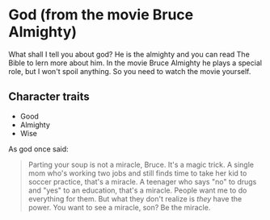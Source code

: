 
# God (from the movie Bruce Almighty)

What shall I tell you about god? He is the almighty and you can read The Bible to lern more about him.
In the movie Bruce Almighty he plays a special role, but I won't spoil anything. So you need to watch the movie yourself.

## Character traits

* Good
* Almighty
* Wise

As god once said:

> Parting your soup is not a miracle, Bruce. It's a magic trick. A single mom who's working two jobs and still finds time to take her kid to soccer practice, that's a miracle. A teenager who says "no" to drugs and "yes" to an education, that's a miracle. People want me to do everything for them. But what they don't realize is *they* have the power. You want to see a miracle, son? Be the miracle.
